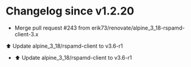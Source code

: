 # Changelog since v1.2.20
- Merge pull request #243 from erik73/renovate/alpine_3_18-rspamd-client-3.x

⬆️ Update alpine_3_18/rspamd-client to v3.6-r1 
- ⬆️ Update alpine_3_18/rspamd-client to v3.6-r1 
